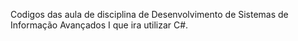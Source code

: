 Codigos das aula de disciplina de Desenvolvimento de Sistemas de Informação Avançados I que ira utilizar C#.
